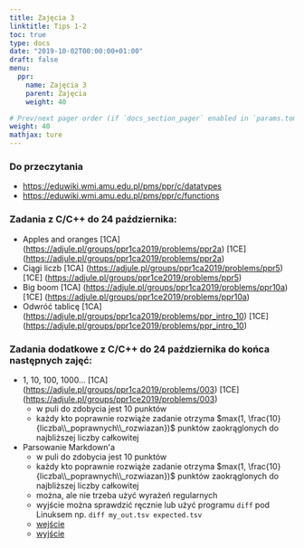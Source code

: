 ```yaml
---
title: Zajęcia 3
linktitle: Tips 1-2
toc: true
type: docs
date: "2019-10-02T00:00:00+01:00"
draft: false
menu:
  ppr:
    name: Zajęcia 3
    parent: Zajęcia
    weight: 40

# Prev/next pager order (if `docs_section_pager` enabled in `params.toml`)
weight: 40
mathjax: ture
---
```


### Do przeczytania
* https://eduwiki.wmi.amu.edu.pl/pms/ppr/c/datatypes
* https://eduwiki.wmi.amu.edu.pl/pms/ppr/c/functions

### Zadania z C/C++ do 24 października:
<!--24.10.2019 c,c++-->
* Apples and oranges [1CA] (https://adjule.pl/groups/ppr1ca2019/problems/ppr2a) [1CE] (https://adjule.pl/groups/ppr1ca2019/problems/ppr2a)
* Ciągi liczb [1CA] (https://adjule.pl/groups/ppr1ca2019/problems/ppr5) [1CE] (https://adjule.pl/groups/ppr1ce2019/problems/ppr5)
* Big boom [1CA] (https://adjule.pl/groups/ppr1ca2019/problems/ppr10a) [1CE] (https://adjule.pl/groups/ppr1ce2019/problems/ppr10a)
* Odwróć tablicę [1CA] (https://adjule.pl/groups/ppr1ca2019/problems/ppr_intro_10) [1CE] (https://adjule.pl/groups/ppr1ce2019/problems/ppr_intro_10)

### Zadania dodatkowe z C/C++ do 24 października do końca następnych zajęć:
<!--24.10.2019 c,c++-->
* 1, 10, 100, 1000... [1CA] (https://adjule.pl/groups/ppr1ca2019/problems/003) [1CE] (https://adjule.pl/groups/ppr1ce2019/problems/003)
  * w puli do zdobycia jest 10 punktów
  * każdy kto poprawnie rozwiąże zadanie otrzyma $max(1, \frac{10}{liczba\\_poprawnych\\_rozwiazan})$ punktów zaokrąglonych do najbliższej liczby całkowitej
* Parsowanie Markdown'a
  * w puli do zdobycia jest 10 punktów
  * każdy kto poprawnie rozwiąże zadanie otrzyma $max(1, \frac{10}{liczba\\_poprawnych\\_rozwiazan})$ punktów zaokrąglonych do najbliższej liczby całkowitej
  * można, ale nie trzeba użyć wyrażeń regularnych
  * wyjście można sprawdzić ręcznie lub użyć programu `diff` pod Linuksem np. `diff my_out.tsv expected.tsv`
  * [wejście](../files/in)
  * [wyjście](../files/expected.tsv)
